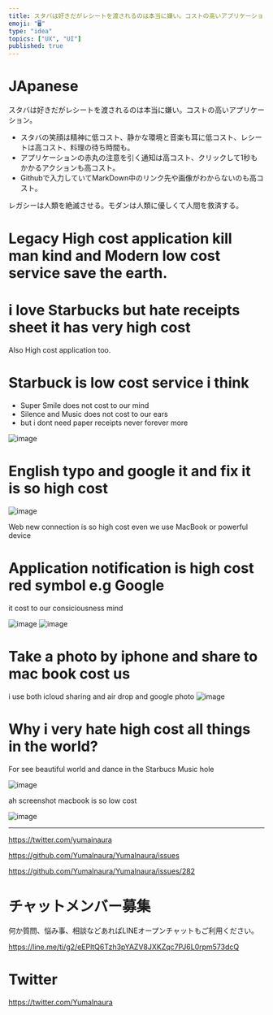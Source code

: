 ```yaml
---
title: スタバは好きだがレシートを渡されるのは本当に嫌い。コストの高いアプリケーション。
emoji: "🖥"
type: "idea"
topics: ["UX", "UI"]
published: true
---
```


# JApanese

スタバは好きだがレシートを渡されるのは本当に嫌い。コストの高いアプリケーション。

- スタバの笑顔は精神に低コスト、静かな環境と音楽も耳に低コスト、レシートは高コスト、料理の待ち時間も。
- アプリケーションの赤丸の注意を引く通知は高コスト、クリックして1秒もかかるアクションも高コスト。
- Githubで入力していてMarkDown中のリンク先や画像がわからないのも高コスト。

レガシーは人類を絶滅させる。モダンは人類に優しくて人間を救済する。


# Legacy High cost application kill man kind and Modern low cost service save the earth.

# i love Starbucks but hate receipts sheet it has very high cost

Also High cost application too.

# Starbuck is low cost service i think

- Super Smile does not cost to our mind
- Silence and Music does not cost to our ears
- but i dont need paper receipts never forever more

![image](https://user-images.githubusercontent.com/13635059/50742952-0a8c5580-1255-11e9-8365-57e3533f0f00.png)

# English typo and google it and fix it is so high cost

![image](https://user-images.githubusercontent.com/13635059/50742902-5ee30580-1254-11e9-9a8f-fcbb2dbced87.png)

Web new connection is so high cost even we use MacBook or powerful device 

# Application notification is high cost red symbol e.g Google

it cost to our consiciousness mind 

![image](https://user-images.githubusercontent.com/13635059/50742973-58a15900-1255-11e9-9f4c-d444bf328720.png)
![image](https://user-images.githubusercontent.com/13635059/50742974-5a6b1c80-1255-11e9-8e2a-33f62548f5e3.png)

# Take a photo by iphone and share to mac book cost us

i use both icloud sharing and air drop and google photo
![image](https://user-images.githubusercontent.com/13635059/50742978-5e973a00-1255-11e9-9f71-e2b688e15a19.png)


# Why i very hate high cost all things in the world?

For see beautiful world and dance in the Starbucs Music hole

![image](https://user-images.githubusercontent.com/13635059/50742987-7242a080-1255-11e9-8e16-d6457e5b6df1.png)

ah screenshot macbook is so low cost 

![image](https://user-images.githubusercontent.com/13635059/50743000-84bcda00-1255-11e9-85b6-38fa597fe267.png)


---

https://twitter.com/yumainaura

https://github.com/YumaInaura/YumaInaura/issues



https://github.com/YumaInaura/YumaInaura/issues/282









<!-- Update From Qiita API -->

# チャットメンバー募集


何か質問、悩み事、相談などあればLINEオープンチャットもご利用ください。

https://line.me/ti/g2/eEPltQ6Tzh3pYAZV8JXKZqc7PJ6L0rpm573dcQ





# Twitter


https://twitter.com/YumaInaura


<!-- Update From Qiita API -->


